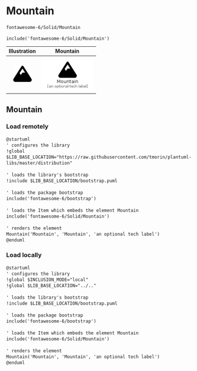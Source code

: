 # Mountain


```text
fontawesome-6/Solid/Mountain
```

```text
include('fontawesome-6/Solid/Mountain')
```



| Illustration | Mountain |
| :---: | :---: |
| ![illustration for Illustration](../../fontawesome-6/Solid/Mountain.png) | ![illustration for Mountain](../../fontawesome-6/Solid/Mountain.Local.png) |




## Mountain

### Load remotely
```plantuml
@startuml
' configures the library
!global $LIB_BASE_LOCATION="https://raw.githubusercontent.com/tmorin/plantuml-libs/master/distribution"

' loads the library's bootstrap
!include $LIB_BASE_LOCATION/bootstrap.puml

' loads the package bootstrap
include('fontawesome-6/bootstrap')

' loads the Item which embeds the element Mountain
include('fontawesome-6/Solid/Mountain')

' renders the element
Mountain('Mountain', 'Mountain', 'an optional tech label')
@enduml
```

### Load locally
```plantuml
@startuml
' configures the library
!global $INCLUSION_MODE="local"
!global $LIB_BASE_LOCATION="../.."

' loads the library's bootstrap
!include $LIB_BASE_LOCATION/bootstrap.puml

' loads the package bootstrap
include('fontawesome-6/bootstrap')

' loads the Item which embeds the element Mountain
include('fontawesome-6/Solid/Mountain')

' renders the element
Mountain('Mountain', 'Mountain', 'an optional tech label')
@enduml
```

